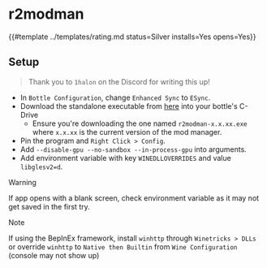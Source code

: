 # r2modman
<!-- script:Aliases [] -->

{{#template ../templates/rating.md status=Silver installs=Yes opens=Yes}}

## Setup

> Thank you to `1halon` on the Discord for writing this up!

- In `Bottle Configuration`, change `Enhanced Sync` to `ESync`.
- Download the standalone executable from [here](https://github.com/ebkr/r2modmanPlus/releases/latest) into your bottle's C-Drive
  - Ensure you're downloading the one named `r2modman-x.x.xx.exe` where `x.x.xx` is the current version of the mod manager.
- Pin the program and `Right Click > Config`.
- Add `--disable-gpu --no-sandbox --in-process-gpu` into arguments.
- Add environment variable with key `WINEDLLOVERRIDES` and value `libglesv2=d`.

> [!WARNING]
> If app opens with a blank screen, check environment variable as it may not get saved in the first try.

> [!NOTE]
> If using the BepInEx framework, install `winhttp` through `Winetricks > DLLs` or override `winhttp` to `Native then Builtin` from `Wine Configuration` (console may not show up)


